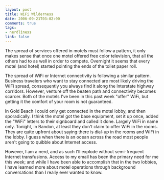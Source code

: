 ```yaml
--- 
layout: post
title: WiFi Wilderness
date: 2006-09-21T03:02:00
comments: true
tags:
- nerdliness
link: false
---
```

The spread of services offered in motels must follow a pattern, it only makes sense that once one motel offered free color television, that all the others had to as well in order to compete. Overnight it seems that every motel (and hotel) started pointing the ends of the toilet paper roll.

The spread of WiFi or Internet connectivity is following a similar pattern. Business travelers who want to stay connected are most likely driving the WiFi spread, consequently you always find it along the Interstate highway corridors. However, venture off the beaten path and connectivity becomes scarcer. Both of the motels I've been in this past week "offer" WiFi, but getting it the comfort of your room is not guaranteed.

In Gold Beach I could only get connected in the motel lobby, and then sporadically. I think the motel got the base equipment, set it up once, added the "WiFi" letters to their signboard and called it done. Largely WiFi in name only. Tonight, in Bandon, at least they don't claim to offer WiFi in the rooms. They are quite upfront about saying there is dial-up in the rooms and WiFi in the lobby. I guess when there is an ocean across the road most people aren't going to quibble about Internet access.

However, I am a nerd, and as such I'll explode without semi-frequent Internet transfusions. Access to my email has been the primary need for me this week; and while I have been able to accomplish that in the two lobbies, I have learned more about motel operations through background conversations than I really ever wanted to know.


